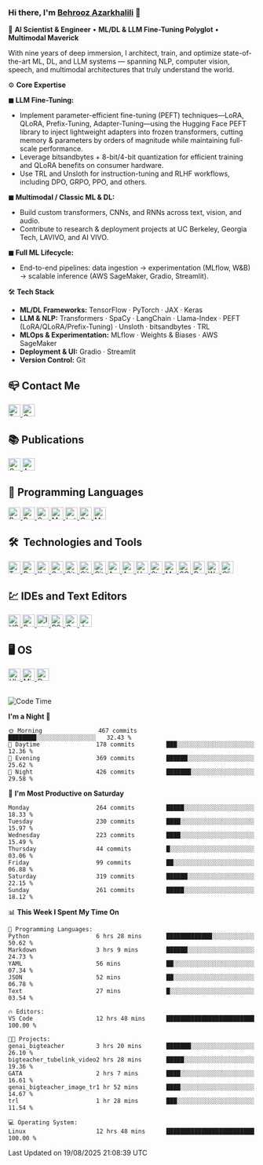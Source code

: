 ### Hi there, I'm [Behrooz Azarkhalili](https://twitter.com/Azarkhalili) 👋

🔬 **AI Scientist & Engineer** • **ML/DL & LLM Fine-Tuning Polyglot** • **Multimodal Maverick**

With nine years of deep immersion, I architect, train, and optimize state-of-the-art ML, DL, and LLM systems — spanning NLP, computer vision, speech, and multimodal architectures that truly understand the world.

⚙️ **Core Expertise**

**◼ LLM Fine-Tuning:**
- Implement parameter-efficient fine-tuning (PEFT) techniques—LoRA, QLoRA, Prefix-Tuning, Adapter-Tuning—using the Hugging Face PEFT library to inject lightweight adapters into frozen transformers, cutting memory & parameters by orders of magnitude while maintaining full-scale performance.
- Leverage bitsandbytes + 8-bit/4-bit quantization for efficient training and QLoRA benefits on consumer hardware.
- Use TRL and Unsloth for instruction-tuning and RLHF workflows, including DPO, GRPO, PPO, and others.

**◼ Multimodal / Classic ML & DL:**
- Build custom transformers, CNNs, and RNNs across text, vision, and audio.
- Contribute to research & deployment projects at UC Berkeley, Georgia Tech, LAVIVO, and AI VIVO.

**◼ Full ML Lifecycle:**
- End-to-end pipelines: data ingestion → experimentation (MLflow, W&B) → scalable inference (AWS SageMaker, Gradio, Streamlit).

🛠 **Tech Stack**
- **ML/DL Frameworks:** TensorFlow · PyTorch · JAX · Keras  
- **LLM & NLP:** Transformers · SpaCy · LangChain · Llama-Index · PEFT (LoRA/QLoRA/Prefix-Tuning) · Unsloth · bitsandbytes · TRL  
- **MLOps & Experimentation:** MLflow · Weights & Biases · AWS SageMaker  
- **Deployment & UI:** Gradio · Streamlit  
- **Version Control:** Git

<!--- 
![](https://komarev.com/ghpvc/?username=your-github-username&color=dc143c&style=plastic)
-->

## :mailbox_closed: Contact Me 
<p align="left"> <a href="https://twitter.com/b_azarkhalili" target="_blank"> <img src="https://img.shields.io/badge/Twitter-282C34?logo=twitter" alt="Twitter logo" title="Twitter" height="25" /> </a> <a href="mailto:ermiaazarkhalili@gmail.com?"> <img src="https://img.shields.io/badge/Gmail-282C34?logo=gmail" alt="Gmail logo" title="Gmail" height="25" /> </a> </p>



## :books: Publications
<p align="left"> <a href="https://scholar.google.com/citations?user=Jid12csAAAAJ&hl=en" target="_blank"> <img src="https://img.shields.io/badge/Google Scholar-282C34?logo=google-scholar&logoColor=4D90FE" alt="Google Scholar logo" title="Google Scholar" height="25" /> </a> <a href="https://arxiv.org/search/stat?searchtype=author&query=Azarkhalili%2C+B" target="_blank"> <img src="https://img.shields.io/badge/Arxiv-282C34?logo=arxiv&logoColor=red" alt="Arxiv logo" title="Arxiv" height="25" /> </a> </p>


## 	:floppy_disk: Programming Languages
<p align="left"> <a href="https://python.org/" target="_blank"> <img src="https://img.shields.io/badge/Python-282C34?logo=Python&logoColor=2BA1B9" alt="Python logo" title="Python" height="25" /> </a> <a href="https://https://www.r-project.org/" target="_blank"> <img src="https://img.shields.io/badge/R-282C34?logo=R&logoColor=6F9BBC" alt="R logo" title="R" height="25" /> </a> <a href="https://scala-lang.org/" target="_blank"> <img src="https://img.shields.io/badge/Scala-282C34?logo=Scala&logoColor=DC322F" alt="Scalalogo" title="Scala" height="25" /> </a> <a href="https://www.mathworks.com/" target="_blank"> <img src="https://img.shields.io/badge/Mathworks-282C34?logo=mathworks&logoColor=F78F10" alt="Matlab logo" title="Matlab" height="25" /> </a> <a href="https://www.latex-project.org/" target="_blank"> <img src="https://img.shields.io/badge/Latex-282C34?logo=latex&logoColor=AFCB1E" alt="Latex logo" title="Latex" height="25" /> </a> <a href="https://www.gnu.org/software/octave" target="_blank"> <img src="https://img.shields.io/badge/Octave-282C34?logo=octave" alt="Octave logo" title="Octave" height="25" /> </a> <a href="https://www.markdownguide.org/cheat-sheet/" target="_blank"> <img src="https://img.shields.io/badge/Markdown-282C34?logo=markdown&logoColor=93C6F4" alt="Markdown logo" title="Markdown" height="25" /> </a> </p>

## 🛠  Technologies and Tools

<p align="left"> <a href="https://tensorflow.org/" target="_blank"> <img src="https://img.shields.io/badge/Tensorflow-282C34?logo=tensorflow" alt="Tensorflow logo" title="Tensorflow" height="25" /> </a> <a href="https://pyotrch.org/" target="_blank"> <img src="https://img.shields.io/badge/Pytorch-282C34?logo=pytorch&style=flat" alt="Pytroch logo" title="Pytorch" height="25" /> </a> <a href="https://keras.io/" target="_blank"> <img src="https://img.shields.io/badge/Keras-282C34?logo=keras&logoColor=D00000" alt="Keras logo" title="Keras" height="25" /> </a> <a href="https://sklearn.org/" target="_blank"> <img src="https://img.shields.io/badge/Scikit Learn-282C34?logo=scikit-learn" alt="ScikitLearn logo" title="Scikit Learn" height="25" /> </a> <a href="https://git-scm.com/" target="_blank"> <img src="https://img.shields.io/badge/Git-282C34?logo=git" alt="Git logo" title="Git" height="25" /> </a>  <a href="https://github.com/" target="_blank"> <img src="https://img.shields.io/badge/GitHub-282C34?logo=github" alt="GitHub logo" title="GitHub" height="25" /> </a> <a href="https://gitlab.com/" target="_blank"> <img src="https://img.shields.io/badge/GitLab-282C34?logo=gitlab" alt="GitLab logo" title="GitLab" height="25" /> </a> <a href="https://spark.apache.org/" target="_blank"> <img src="https://img.shields.io/badge/Apache Spark-282C34?logo=apache-spark" alt="Apache Spark logo" title="Apache Spark" height="25" /> </a>  <a href="https://airflow.apache.org/" target="_blank"> <img src="https://img.shields.io/badge/Apache Airflow-282C34?logo=apache-airflow&logoColor=AFCB1E" alt="Apache Airflow logo" title="Apache Airflow" height="25"/> </a> <a href="https://www.heroku.com/" target="_blank"> <img src="https://img.shields.io/badge/Heroku-282C34?logo=heroku&logoColor=A3AAEB" alt="Heroku logo" title="Heroku" height="25" /> </a> <a href="https://streamlit.io/" target="_blank"> <img src="https://img.shields.io/badge/Streamlit-282C34?logo=streamlit" alt="Streamlit logo" title="Heroku" height="25" /> </a> <a href="https://www.mongodb.com/" target="_blank"> <img src="https://img.shields.io/badge/MongoDB-282C34?logo=mongodb" alt="MongoDB logo" title="MongoDB" height="25" /> </a> <a href="https://www.sqlite.org/" target="_blank"> <img src="https://img.shields.io/badge/SQLite-282C34?logo=sqlite&logoColor=64AEDC" alt="SQLite logo" title="SQLite" height="25"/> </a> <a href="https://www.postgresql.org/" target="_blank"> <img src="https://img.shields.io/badge/PostgreSQL-282C34?logo=postgresql&logoColor=64AEDC" alt="PostgreSQL logo" title="PostgreSQL" height="25"/> </a> <a href="https://www.wakatime.com/" target="_blank"> <img src="https://img.shields.io/badge/WakaTime-282C34?logo=wakatime&logoColor=F75000" alt="WakaTime logo" title="WakaTime" height="25"/> </a> <a href="https://www.clickup.com/" target="_blank"> <img src="https://img.shields.io/badge/ClickUp-282C34?logo=clickup" alt="ClickUp logo" title="ClickUp" height="25"/> </a> </p>

## :chart: IDEs and Text Editors
<p align="left">  </a><a href="https://code.visualstudio.com/" target="_blank"> <img src="https://img.shields.io/badge/Visual Studio Code-282C34?logo=visual-studio-code&logoColor=ffffff" alt="VS Code logo" title="VS Code" height="25" /> </a> <a href="https://https://www.jetbrains.com/pycharm/" target="_blank"> <img src="https://img.shields.io/badge/Pycharm-282C34?logo=pycharm" alt="Pycharm logo" title="Pycharm" height="25" /> </a> <a href="https://www.jetbrains.com/idea/" target="_blank"> <img src="https://img.shields.io/badge/Intellij IDEA-282C34?logo=intellij-idea" alt="Intellij IDEA logo" title="Intellij IDEA" height="25" /> </a> <a href="https://rstudio.com" target="_blank"> <img src="https://img.shields.io/badge/RStudio-282C34?logo=rstudio&logoColor=ffffff" alt="RStudio logo" title="RStudio" height="25" /> </a> </a> <a href="https://colab.google.com" target="_blank"> <img src="https://img.shields.io/badge/Google Colab-282C34?logo=google-colab&logoColor=ffffff" alt="GoogleColab logo" title="Google Colab" height="25" /> </a> <a href="https://jupyter.org/" target="_blank"> <img src="https://img.shields.io/badge/Jupyter-282C34?logo=jupyter&logoColor=ffffff" alt="Jupyter logo" title="Jupyter" height="25" /> </a>  </a></p>


## :desktop_computer: OS
<p align="left">  </a> <a href="https://ubuntu.com/" target="_blank"> <img src="https://img.shields.io/badge/Ubuntu-282C34?logo=ubuntu" alt="Ubuntu logo" title="Ubuntu" height="25" /> </a> <a href="https://linuxmint.com/" target="_blank"> <img src="https://img.shields.io/badge/Linux Mint-282C34?logo=linux-mint" alt="Mint logo" title="Mint" height="25" /> </a> <a href="https://www.debian.org/" target="_blank"> <img src="https://img.shields.io/badge/Debian-282C34?logo=debian&logoColor=D0074E" alt="Debian logo" title="Debian" height="25" /> </a> </p>

##
<!---
![Metrics](https://metrics.lecoq.io/behroozazarkhalili?template=classic&base.community=0&introduction=1&lines=1&introduction.title=true&config.timezone=USA%2FBerkeley)

##
-->

<!---
# 
# [![Behrooz's github stats](https://github-readme-stats.vercel.app/api?username=behroozazarkhalili&show_icons=true&theme=nord)](https://github.com/anuraghazra/github-readme-stats)

# [![willianrod's wakatime stats](https://github-readme-stats.vercel.app/api/wakatime?username=behroozazarkhalili&range=last_7_days&v=2&theme=nord)](https://github.com/anuraghazra/github-readme-stats)

##
-->


<!--START_SECTION:waka-->
![Code Time](http://img.shields.io/badge/Code%20Time-2%2C260%20hrs%2014%20mins-blue)

**I'm a Night 🦉** 

```text
🌞 Morning                467 commits         ████████░░░░░░░░░░░░░░░░░   32.43 % 
🌆 Daytime                178 commits         ███░░░░░░░░░░░░░░░░░░░░░░   12.36 % 
🌃 Evening                369 commits         ██████░░░░░░░░░░░░░░░░░░░   25.62 % 
🌙 Night                  426 commits         ███████░░░░░░░░░░░░░░░░░░   29.58 % 
```
📅 **I'm Most Productive on Saturday** 

```text
Monday                   264 commits         █████░░░░░░░░░░░░░░░░░░░░   18.33 % 
Tuesday                  230 commits         ████░░░░░░░░░░░░░░░░░░░░░   15.97 % 
Wednesday                223 commits         ████░░░░░░░░░░░░░░░░░░░░░   15.49 % 
Thursday                 44 commits          █░░░░░░░░░░░░░░░░░░░░░░░░   03.06 % 
Friday                   99 commits          ██░░░░░░░░░░░░░░░░░░░░░░░   06.88 % 
Saturday                 319 commits         ██████░░░░░░░░░░░░░░░░░░░   22.15 % 
Sunday                   261 commits         █████░░░░░░░░░░░░░░░░░░░░   18.12 % 
```


📊 **This Week I Spent My Time On** 

```text
💬 Programming Languages: 
Python                   6 hrs 28 mins       █████████████░░░░░░░░░░░░   50.62 % 
Markdown                 3 hrs 9 mins        ██████░░░░░░░░░░░░░░░░░░░   24.73 % 
YAML                     56 mins             ██░░░░░░░░░░░░░░░░░░░░░░░   07.34 % 
JSON                     52 mins             ██░░░░░░░░░░░░░░░░░░░░░░░   06.78 % 
Text                     27 mins             █░░░░░░░░░░░░░░░░░░░░░░░░   03.54 % 

🔥 Editors: 
VS Code                  12 hrs 48 mins      █████████████████████████   100.00 % 

🐱‍💻 Projects: 
genai_bigteacher         3 hrs 20 mins       ███████░░░░░░░░░░░░░░░░░░   26.10 % 
bigteacher_tubelink_video2 hrs 28 mins       █████░░░░░░░░░░░░░░░░░░░░   19.36 % 
GATA                     2 hrs 7 mins        ████░░░░░░░░░░░░░░░░░░░░░   16.61 % 
genai_bigteacher_image_tr1 hr 52 mins        ████░░░░░░░░░░░░░░░░░░░░░   14.67 % 
trl                      1 hr 28 mins        ███░░░░░░░░░░░░░░░░░░░░░░   11.54 % 

💻 Operating System: 
Linux                    12 hrs 48 mins      █████████████████████████   100.00 % 
```


 Last Updated on 19/08/2025 21:08:39 UTC
<!--END_SECTION:waka-->



<!--
## 📌 Pinned Repositories

<p align="center">
  <a href="https://github.com/pytorch/pytorch">
    <img src="https://github-readme-stats.vercel.app/api/pin/?username=pytorch&repo=pytorch&show_owner=true&description_lines_count=2" width="400" height="150" />
  </a>
  <a href="https://github.com/huggingface/transformers">
    <img src="https://github-readme-stats.vercel.app/api/pin/?username=huggingface&repo=transformers&show_owner=true&description_lines_count=2" width="400" height="150" />
  </a>
</p>

<p align="center">
  <a href="https://github.com/huggingface/trl">
    <img src="https://github-readme-stats.vercel.app/api/pin/?username=huggingface&repo=trl&show_owner=true&description_lines_count=2" width="400" height="150" />
  </a>
  <a href="https://github.com/huggingface/peft">
    <img src="https://github-readme-stats.vercel.app/api/pin/?username=huggingface&repo=peft&show_owner=true&description_lines_count=2" width="400" height="150" />
  </a>
</p>
-->
